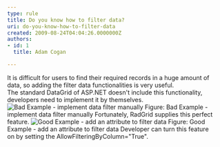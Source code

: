 ```yaml
---
type: rule
title: Do you know how to filter data?
uri: do-you-know-how-to-filter-data
created: 2009-08-24T04:04:26.0000000Z
authors:
- id: 1
  title: Adam Cogan

---
```


 It is difficult for users to find their required records in a huge amount of data, so adding the filter data functionalities is very useful.  <br> 
The standard DataGrid of ASP.NET doesn't include this functionality, developers need to implement it by themselves.
![Bad Example - implement data filter manually](/PublishingImages/FilterDataInDataGrid.jpg) Figure: Bad Example - implement data filter manually
Fortunately, RadGrid supplies this perfect feature.
![Good Example - add an attribute to filter data](/PublishingImages/FilterDataInRadGrid.jpg) Figure: Good Example - add an attribute to filter data
Developer can turn this feature on by setting the AllowFilteringByColumn="True".

